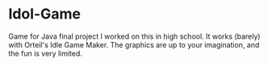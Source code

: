 # Idol-Game
Game for Java final project
I worked on this in high school. It works (barely) with Orteil's Idle Game Maker. The graphics are up to your imagination, and the fun is very limited.
